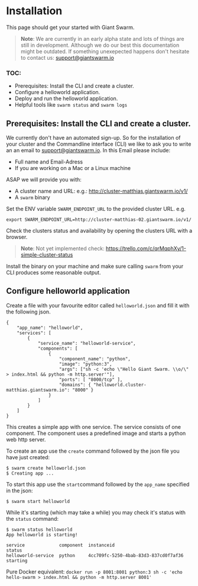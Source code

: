 # Installation

This page should get your started with Giant Swarm. 

> **Note**:
> We are currently in an early alpha state and lots of things are still in development. Although we do our best this documentation might be outdated. If something unexepected happens don't hesitate to contact us: [support@giantswarm.io](mailto:support@giantswarm.io)

### TOC:

* Prerequisites: Install the CLI and create a cluster.
* Configure a helloworld application.
* Deploy and run the helloworld application.
* Helpful tools like ```swarm status``` and ```swarm logs```

## Prerequisites: Install the CLI and create a cluster.

We currently don't have an automated sign-up. So for the installation of your cluster and the Commandline interface (CLI) we like to ask you to write an an email to support@giantswarm.io. In this Email please include:

  * Full name and Email-Adress
  * If you are working on a Mac or a Linux machine

ASAP we will provide you with:

  * A cluster name and URL: e.g.: http://cluster-matthias.giantswarm.io/v1/
  * A `swarm` binary

Set the ENV variable ```SWARM_ENDPOINT_URL``` to the provided cluster URL. e.g. 

    export SWARM_ENDPOINT_URL=http://cluster-matthias-02.giantswarm.io/v1/

Check the clusters status and availability by opening the clusters URL with a browser.

> **Note**: Not yet implemented check: https://trello.com/c/qrMqphXy/1-simple-cluster-status

Install the binary on your machine and make sure calling ```swarm``` from your CLI produces some reasonable output.

## Configure helloworld application

Create a file with your favourite editor called ```helloworld.json``` and fill it with the following json.

    {
        "app_name": "helloworld",
        "services": [
            {
                "service_name": "helloworld-service",
                "components": [
                    {
                        "component_name": "python",
                        "image": "python:3",
                        "args": ["sh -c 'echo \"Hello Giant Swarm. \\o/\" > index.html && python -m http.server'"],
                        "ports": [ "8000/tcp" ],
                        "domains": { "helloworld.cluster-matthias.giantswarm.io": "8000" }
                    }
                ]
            }
        ]
    }

This creates a simple app with one service. The service consists of one component. The component uses a predefined image and starts a python web http server.

To create an app use the ```create``` command followed by the json file you have just created: 

    $ swarm create helloworld.json
    $ Creating app ...

To start this app use the ```start```command followed by the ```app_name``` specified in the json:

    $ swarm start helloworld

While it's starting (which may take a while) you may check it's status with the ```status``` command:

    $ swarm status helloworld
    App helloworld is starting!

    service             component  instanceid                            status
    helloworld-service  python     4cc709fc-5250-4bab-83d3-837cd0f7af36  starting



Pure Docker equivalent: 
```docker run -p 8001:8001 python:3 sh -c 'echo hello-swarm > index.html && python -m http.server 8001'```
